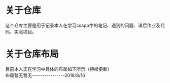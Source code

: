 # 关于仓库

这个仓库主要是用于记录本人在学习csapp中的笔记、遇到的问题、课后作业及代码、实验项目。  

# 关于仓库布局  
目前本人正在学习中具体的布局如下所示（持续更新）  
布局暂无暂无\-\-\-\-\-\-\-\-\-\-\-\-\-\-\-\-2018/8/16
